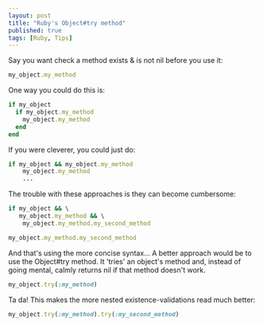 ```yaml
---
layout: post
title: "Ruby's Object#try method"
published: true
tags: [Ruby, Tips]
---
```


Say you want check a method exists & is not nil before you use it:

``` ruby
my_object.my_method
```

One way you could do this is:

``` ruby
if my_object
  if my_object.my_method
    my_object.my_method
  end
end
```

If you were cleverer, you could just do:

``` ruby
if my_object && my_object.my_method
    my_object.my_method
    ...
```

The trouble with these approaches is they can become cumbersome:

``` ruby
if my_object && \
   my_object.my_method && \
    my_object.my_method.my_second_method

my_object.my_method.my_second_method
```

And that's using the more concise syntax...
A better approach would be to use the Object#try method.
It 'tries' an object's method and, instead of going mental, calmly returns nil
if that method doesn't work.

``` ruby
my_object.try(:my_method)
```

Ta da!
This makes the more nested existence-validations read much better:

``` ruby
my_object.try(:my_method).try(:my_second_method)
```
